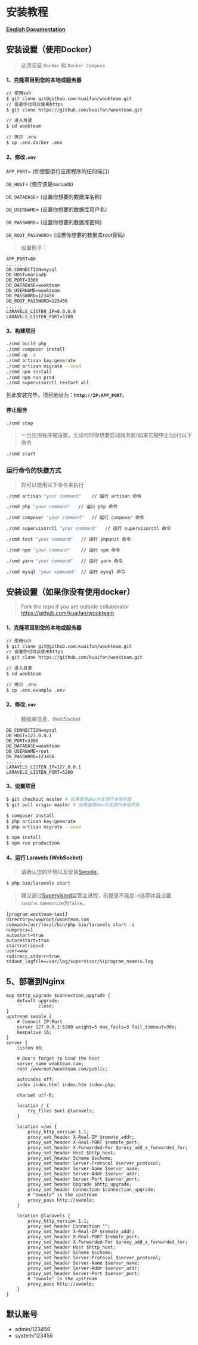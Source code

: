 # 安装教程

**[English Documentation](./INSTALL-EN.md)**

## 安装设置（使用Docker）

> 必须安装 `Docker` 和 `Docker Compose`

#### 1、克隆项目到您的本地或服务器

```bash
// 使用ssh
$ git clone git@github.com:kuaifan/wookteam.git
// 或者你也可以使用https
$ git clone https://github.com/kuaifan/wookteam.git

// 进入目录
$ cd wookteam

// 拷贝 .env
$ cp .env.docker .env
```

#### 2、修改`.env`

`APP_PORT`= (你想要运行应用程序的任何端口)

`DB_HOST`= (值应该是`mariadb`)

`DB_DATABASE`= (设置你想要的数据库名称)

`DB_USERNAME`= (设置你想要的数据库用户名)

`DB_PASSWORD`= (设置你想要的数据库密码)

`DB_ROOT_PASSWORD`= (设置你想要的数据库root密码)

> 设置例子：

```env
APP_PORT=80
......
DB_CONNECTION=mysql
DB_HOST=mariadb
DB_PORT=3306
DB_DATABASE=wookteam
DB_USERNAME=wookteam
DB_PASSWORD=123456
DB_ROOT_PASSWORD=123456
......
LARAVELS_LISTEN_IP=0.0.0.0
LARAVELS_LISTEN_PORT=5200
```

#### 3、构建项目

```bash
./cmd build php
./cmd composer install
./cmd up -d
./cmd artisan key:generate
./cmd artisan migrate --seed
./cmd npm install
./cmd npm run prod
./cmd supervisorctl restart all
```

到此安装完毕，项目地址为：**`http://IP:APP_PORT`**。

#### 停止服务

```bash
./cmd stop
```

> 一旦应用程序被设置，无论何时你想要启动服务器(如果它被停止)运行以下命令

```bash
./cmd start
```

### 运行命令的快捷方式

> 你可以使用以下命令来执行

```bash
./cmd artisan "your command"    // 运行 artisan 命令

./cmd php "your command"   // 运行 php 命令

./cmd composer "your command"   // 运行 composer 命令

./cmd supervisorctl "your command"   // 运行 supervisorctl 命令

./cmd test "your command"   // 运行 phpunit 命令

./cmd npm "your command"    // 运行 npm 命令

./cmd yarn "your command"   // 运行 yarn 命令

./cmd mysql "your command"  // 运行 mysql 命令
```

## 安装设置（如果你没有使用docker）

> Fork the repo if you are outside collaborator https://github.com/kuaifan/wookteam.

#### 1、克隆项目到您的本地或服务器

```bash
// 使用ssh
$ git clone git@github.com:kuaifan/wookteam.git
// 或者你也可以使用https
$ git clone https://github.com/kuaifan/wookteam.git

// 进入目录
$ cd wookteam

// 拷贝 .env
$ cp .env.example .env
```

#### 2、修改`.env`

> 数据库信息、WebSocket

```env
DB_CONNECTION=mysql
DB_HOST=127.0.0.1
DB_PORT=3306
DB_DATABASE=wookteam
DB_USERNAME=root
DB_PASSWORD=123456
......
LARAVELS_LISTEN_IP=127.0.0.1
LARAVELS_LISTEN_PORT=5200
```

#### 3、设置项目

```bash
$ git checkout master # 如果使用dev分支进行本地开发
$ git pull origin master # 如果使用dev分支进行本地开发

$ composer install
$ php artisan key:generate
$ php artisan migrate --seed

$ npm install
$ npm run production
```

#### 4、运行 Laravels (WebSocket)

> 请确认您的环境以及安装[Swoole](https://www.swoole.com/)。

```bash
$ php bin/laravels start
```

> 建议通过[Supervisord](http://supervisord.org/)监管主进程，前提是不能加`-d`选项并且设置`swoole.daemonize`为`false`。

```
[program:wookteam-test]
directory=/wwwroot/wookteam.com
command=/usr/local/bin/php bin/laravels start -i
numprocs=1
autostart=true
autorestart=true
startretries=3
user=www
redirect_stderr=true
stdout_logfile=/var/log/supervisor/%(program_name)s.log
```

## 5、部署到Nginx

```nginx
map $http_upgrade $connection_upgrade {
    default upgrade;
    ''      close;
}
upstream swoole {
    # Connect IP:Port
    server 127.0.0.1:5200 weight=5 max_fails=3 fail_timeout=30s;
    keepalive 16;
}
server {
    listen 80;
    
    # Don't forget to bind the host
    server_name wookteam.com;
    root /wwwroot/wookteam.com/public;

    autoindex off;
    index index.html index.htm index.php;

    charset utf-8;

    location / {
        try_files $uri @laravels;
    }

    location =/ws {
        proxy_http_version 1.1;
        proxy_set_header X-Real-IP $remote_addr;
        proxy_set_header X-Real-PORT $remote_port;
        proxy_set_header X-Forwarded-For $proxy_add_x_forwarded_for;
        proxy_set_header Host $http_host;
        proxy_set_header Scheme $scheme;
        proxy_set_header Server-Protocol $server_protocol;
        proxy_set_header Server-Name $server_name;
        proxy_set_header Server-Addr $server_addr;
        proxy_set_header Server-Port $server_port;
        proxy_set_header Upgrade $http_upgrade;
        proxy_set_header Connection $connection_upgrade;
        # "swoole" is the upstream
        proxy_pass http://swoole;
    }

    location @laravels {
        proxy_http_version 1.1;
        proxy_set_header Connection "";
        proxy_set_header X-Real-IP $remote_addr;
        proxy_set_header X-Real-PORT $remote_port;
        proxy_set_header X-Forwarded-For $proxy_add_x_forwarded_for;
        proxy_set_header Host $http_host;
        proxy_set_header Scheme $scheme;
        proxy_set_header Server-Protocol $server_protocol;
        proxy_set_header Server-Name $server_name;
        proxy_set_header Server-Addr $server_addr;
        proxy_set_header Server-Port $server_port;
        # "swoole" is the upstream
        proxy_pass http://swoole;
    }
}
```

## 默认账号

- admin/123456
- system/123456

